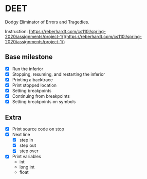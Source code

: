 # DEET

Dodgy Eliminator of Errors and Tragedies.

Instruction: [https://reberhardt.com/cs110l/spring-2020/assignments/project-1/](https://reberhardt.com/cs110l/spring-2020/assignments/project-1/)

## Base milestone

- [x] Run the inferior
- [x] Stopping, resuming, and restarting the inferior
- [x] Printing a backtrace
- [x] Print stopped location
- [x] Setting breakpoints
- [x] Continuing from breakpoints
- [x] Setting breakpoints on symbols

## Extra

- [x] Print source code on stop
- [x] Next line
  - [x] step in
  - [x] step out
  - [x] step over
- [x] Print variables
  - int
  - long int
  - float

